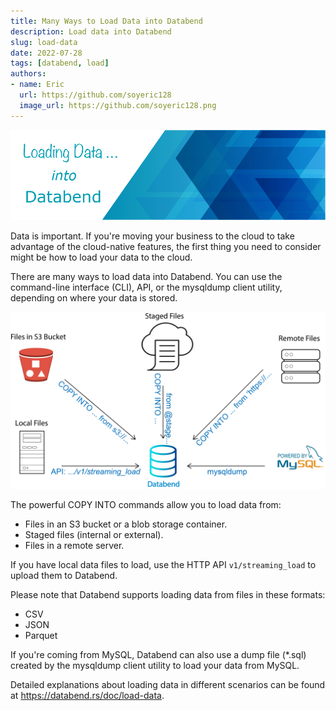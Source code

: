 ```yaml
---
title: Many Ways to Load Data into Databend
description: Load data into Databend
slug: load-data
date: 2022-07-28
tags: [databend, load]
authors:
- name: Eric
  url: https://github.com/soyeric128
  image_url: https://github.com/soyeric128.png
---
```


![image](../static/img/blog/data_load_banner.png)

Data is important. If you're moving your business to the cloud to take advantage of the cloud-native features, the first thing you need to consider might be how to load your data to the cloud.

There are many ways to load data into Databend. You can use the command-line interface (CLI), API, or the mysqldump client utility, depending on where your data is stored.

![image](../static/img/blog/load_data_methods.png)

The powerful COPY INTO commands allow you to load data from:

- Files in an S3 bucket or a blob storage container.
- Staged files (internal or external).
- Files in a remote server.

If you have local data files to load, use the HTTP API `v1/streaming_load` to upload them to Databend.

Please note that Databend supports loading data from files in these formats:

- CSV
- JSON
- Parquet

If you're coming from MySQL, Databend can also use a dump file (*.sql) created by the mysqldump client utility to load your data from MySQL.

Detailed explanations about loading data in different scenarios can be found at https://databend.rs/doc/load-data. 